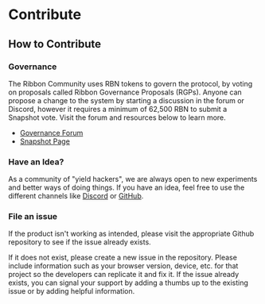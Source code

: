 # Contribute

## How to Contribute

### Governance

The Ribbon Community uses RBN tokens to govern the protocol, by voting on proposals called Ribbon Governance Proposals (RGPs). Anyone can propose a change to the system by starting a discussion in the forum or Discord, however it requires a minimum of 62,500 RBN to submit a Snapshot vote. Visit the forum and resources below to learn more.

* [Governance Forum](https://gov.ribbon.finance/)
* [Snapshot Page](https://snapshot.org/#/rbn.eth)

### Have an Idea?

As a community of "yield hackers", we are always open to new experiments and better ways of doing things. If you have an idea, feel free to use the different channels like [Discord](https://tiny.cc/ribbon-discord) or [GitHub](https://github.com/ribbon-finance).

### File an issue

If the product isn't working as intended, please visit the appropriate Github repository to see if the issue already exists.

If it does not exist, please create a new issue in the repository. Please include information such as your browser version, device, etc. for that project so the developers can replicate it and fix it. If the issue already exists, you can signal your support by adding a thumbs up to the existing issue or by adding helpful information.
